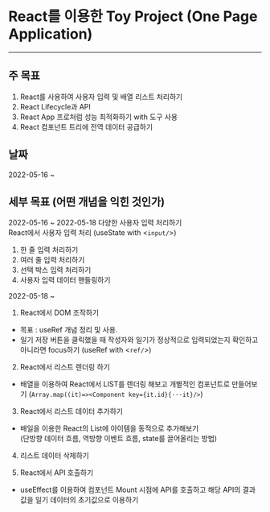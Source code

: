 # React를 이용한 Toy Project (One Page Application)

---

## 주 목표

1. React를 사용하여 사용자 입력 및 배열 리스트 처리하기
2. React Lifecycle과 API
3. React App 프로처럼 성능 최적화하기 with 도구 사용
4. React 컴포넌트 트리에 전역 데이터 공급하기

## 날짜

2022-05-16 ~

## 세부 목표 (어떤 개념을 익힌 것인가)

2022-05-16 ~ 2022-05-18 다양한 사용자 입력 처리하기  
React에서 사용자 입력 처리 (useState with <`input/`>)

1. 한 줄 입력 처리하기
2. 여러 줄 입력 처리하기
3. 선택 박스 입력 처리하기
4. 사용자 입력 데이터 핸들링하기

2022-05-18 ~

1. React에서 DOM 조작하기

- 목표 : useRef 개념 정리 및 사용.
- 일기 저장 버튼을 클릭했을 때 작성자와 일기가 정상적으로 입력되었는지 확인하고 아니라면 focus하기 (useRef with <`ref/`>)

2. React에서 리스트 렌더링 하기

- 배열을 이용하여 React에서 LIST를 렌더링 해보고 개별적인 컴포넌트로 만들어보기 (`Array.map((it)=><Component key={it.id}{···it}/>`)

3. React에서 리스트 데이터 추가하기

- 배일을 이용한 React의 List에 아이템을 동적으로 추가해보기  
  (단방향 데이터 흐름, 역방향 이벤트 흐름, state를 끌어올리는 방법)

4. 리스트 데이터 삭제하기

5. React에서 API 호출하기

- useEffect를 이용하여 컴포넌트 Mount 시점에 API를 호출하고 해당 API의 결과값을 일기 데이터의 초기값으로 이용하기
